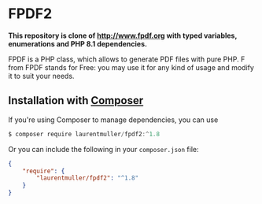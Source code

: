 # FPDF2

**This repository is clone of http://www.fpdf.org with typed variables,
enumerations and PHP 8.1 dependencies.**

FPDF is a PHP class, which allows to generate PDF files with pure PHP. F from
FPDF stands for Free: you may use it for any kind of usage and modify it to
suit your needs.

## Installation with [Composer](https://packagist.org/packages/laurentmuller/fpdf2)

If you're using Composer to manage dependencies, you can use

```powershell
$ composer require laurentmuller/fpdf2:^1.8
```

Or you can include the following in your `composer.json` file:

```json
{
    "require": {
        "laurentmuller/fpdf2": "^1.8"
    }
}
```
